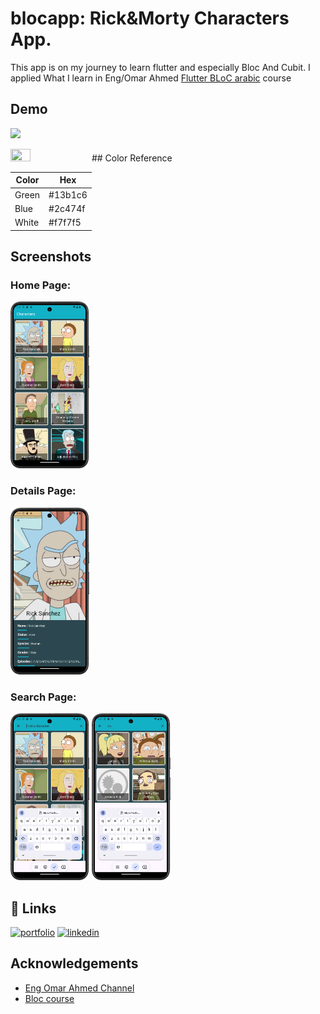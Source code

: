 # blocapp: Rick&Morty Characters App.
This app is on my journey to learn flutter and especially Bloc And Cubit.
I applied What I learn in Eng/Omar Ahmed [Flutter BLoC arabic](https://youtube.com/playlist?list=PLwWuxCLlF_ufA0GYYjlx_R4smekKH_AuB&si=5a36y9uL6v4X-i9I) course 

## Demo

![](https://github.com/yoyo3257/Rick-Morty-Flutter-App/blob/main/rickAndMorty-ezgif.com-video-to-gif-converter.gif)

<img src="https://github.com/yoyo3257/Rick-Morty-Flutter-App/blob/main/rickAndMorty-ezgif.com-video-to-gif-converter.gif" width=25% height=25%>
## Color Reference

| Color | Hex                                                                |
|-------| ------------------------------------------------------------------ |
| Green |  #13b1c6 |
| Blue  |  #2c474f |
| White |  #f7f7f5 |

## Screenshots

### **Home Page:** 


<img src="https://github.com/yoyo3257/Rick-Morty-Flutter-App/blob/main/demo2.png" width=25% height=25%>


### **Details Page:**


<img src="https://github.com/yoyo3257/Rick-Morty-Flutter-App/blob/main/details.png" width=25% height=25%>

### **Search Page:**


<img src="https://github.com/yoyo3257/Rick-Morty-Flutter-App/blob/main/search.png" width=25% height=25%> <img src="https://github.com/yoyo3257/Rick-Morty-Flutter-App/blob/main/search2.png" width=25% height=25%>



## 🔗 Links
[![portfolio](https://img.shields.io/badge/my_portfolio-000?style=for-the-badge&logo=ko-fi&logoColor=white)](https://yoyo3257.github.io/protofolio/)
[![linkedin](https://img.shields.io/badge/linkedin-0A66C2?style=for-the-badge&logo=linkedin&logoColor=white)](https://www.linkedin.com/in/yasmin-hany-750184235/)

## Acknowledgements

- [Eng Omar Ahmed Channel](https://www.youtube.com/@OmarAhmedx14)
- [Bloc course](https://youtube.com/playlist?list=PLwWuxCLlF_ufA0GYYjlx_R4smekKH_AuB&si=GCKux4tXcOuRoMvl)

